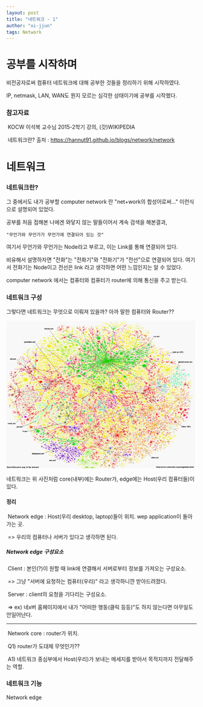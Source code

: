 ```yaml
---
layout: post
title: "네트워크 - 1"
author: "xi-jjun"
tags: Network
---
```


# 공부를 시작하며

비전공자로써 컴퓨터 네트워크에 대해 공부한 것들을 정리하기 위해 시작하였다. 

IP, netmask, LAN, WAN도 뭔지 모르는 심각한 상태이기에 공부를 시작했다.

### 	참고자료

​		KOCW 이석복 교수님 2015-2학기 강의, (갓)WIKIPEDIA

​		네트워크란? 출처 : https://hannut91.github.io/blogs/network/network



# 네트워크

### 	네트워크란? 

그 중에서도 내가 공부할 computer network 란 "net+work의 합성어로써..." 이런식으로 설명되어 있었다. 

공부를 처음 접해본 나에겐 와닿지 않는 말들이어서 계속 검색을 해본결과,

	"무언가와 무언가가 무언가에 연결되어 있는 것"

여기서 무언가와 무언가는 Node라고 부르고, 이는 Link를 통해 연결되어 있다. 

비유해서 설명하자면 "전화"는 "전화기"와 "전화기"가 "전선"으로 연결되어 있다. 여기서 전화기는 Node이고 전선은 link 라고 생각하면 어떤 느낌인지는 알 수 있었다. 

computer network 에서는 컴퓨터와 컴퓨터가 router에 의해 통신을 주고 받는다.



### 네트워크 구성

그렇다면 네트워크는 무엇으로 이뤄져 있을까? 아까 말한 컴퓨터와 Router??

![network-all](https://github.com/xi-jjun/xi-jjun.github.io/blob/master/_posts/network/img/network-all.png?raw=true)

네트워크는 위 사진처럼 core(내부)에는 Router가, edge에는 Host(우리 컴퓨터들)이 있다.

#### 	정리

​		Network edge : Host(우리 desktop, laptop)들이 위치. wep application이 돌아가는 곳.

​			=> 우리의 컴퓨터나 서버가 있다고 생각하면 된다.



##### 				Network edge 구성요소

​				Client : 본인(?)이 원할 때 link에 연결해서 서버로부터 정보를 가져오는 구성요소.

​					=> 그냥 "서버에 요청하는 컴퓨터(우리)" 라고 생각하니깐 받아드려졌다.

​				Server : client의 요청을 기다리는 구성요소. 

​					=> ex) 네x버 홈페이지에서 내가 "어떠한 행동(클릭 등등)"도 하지 않는다면 아무일도 안일어난다.

<hr>

​		Network core : router가 위치.

​			Q1) router가 도대체 무엇인가??

​				A1) 네트워크 중심부에서 Host(우리)가 보내는 메세지를 받아서 목적지까지 전달해주는 역할.



### 네트워크 기능

Network edge

